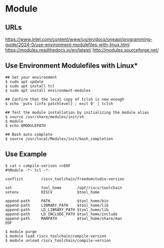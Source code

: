 Module
======

## URLs

https://www.intel.com/content/www/us/en/docs/oneapi/programming-guide/2024-0/use-environment-modulefiles-with-linux.html
https://modules.readthedocs.io/en/latest/
http://modules.sourceforge.net/

## Use Environment Modulefiles with Linux*

```
## Set your environment
$ sudo apt update
$ sudo apt install tcl
$ sudo apt install environment-modules

## Confirm that the local copy of tclsh is new enough
$ echo 'puts [info patchlevel] ; exit 0' | tclsh

## Test the module installation by initializing the module alias
$ source /usr/share/modules/init/sh
$ module
$ echo $MODULEPATH

## Bash auto complete
$ source /usr/local/Modules/init/bash_completion
```

## Use Example

```
$ cat > compile-verison <<EOF
#%Module -*- tcl -*-

conflict        riscv_toolchain/freedomstudio-version

set             tool_home       /opt/riscv/toolchain
setenv          RISCV           $tool_home

append-path     PATH            $tool_home/bin
append-path     LIBRARY_PATH    $tool_home/lib
append-path     LD_LIBRARY_PATH $tool_home/lib
append-path     LD_INCLUDE_PATH $tool_home/include
append-path     MANPATH         $tool_home/share/man
EOF

$ module purge
$ module load riscv_toolchain/compile-version
$ module unload riscv_toolchain/compile-version
```
